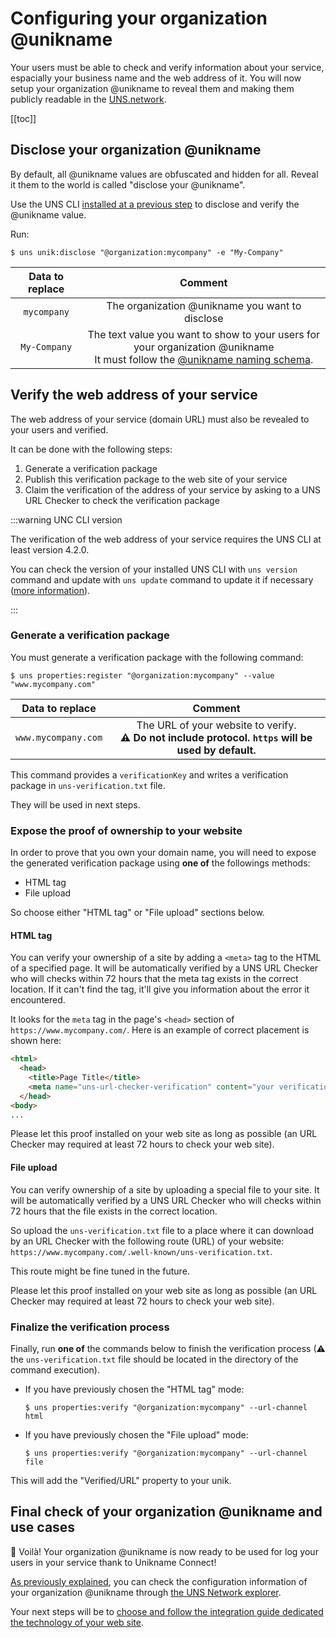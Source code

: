 # Configuring your organization @unikname

Your users must be able to check and verify information about your service, espacially your business name and the web address of it.
You will now setup your organization @unikname to reveal them and making them publicly readable in the [UNS.network](https://explorer.uns.network).

[[toc]]

## Disclose your organization @unikname

By default, all @unikname values are obfuscated and hidden for all.
Reveal it them to the world is called "disclose your @unikname".

Use the UNS CLI [installed at a previous step](creating-unikname-organization) to disclose and verify the @unikname value.

Run:

    $ uns unik:disclose "@organization:mycompany" -e "My-Company"

| Data to replace | Comment |
|:----:|:-----------:|
| `mycompany`  | The organization @unikname you want to disclose           |
| `My-Company` | The text value you want to show to your users for your organization @unikname<br/>It must follow the [@unikname naming schema](). |

## Verify the web address of your service

The web address of your service (domain URL) must also be revealed to your users and verified.

It can be done with the following steps:
1. Generate a verification package
1. Publish this verification package to the web site of your service
1. Claim the verification of the address of your service by asking to a UNS URL Checker to check the verification package

:::warning UNC CLI version

The verification of the web address of your service requires the UNS CLI at least version 4.2.0.

You can check the version of your installed UNS CLI with `uns version ` command and update with `uns update` command to update it if necessary ([more information](https://docs.uns.network/uns-use-the-network/cli.html#staying-up-to-date)).

:::

### Generate a verification package

You must generate a verification package with the following command:

    $ uns properties:register "@organization:mycompany" --value "www.mycompany.com"

| Data to replace | Comment |
|:----:|:-----------:|
| `www.mycompany.com`     | The URL of your website to verify.<br/>**:warning: Do not include protocol. `https` will be used by default.**  |

This command provides a `verificationKey` and writes a verification package in `uns-verification.txt` file.

They will be used in next steps.

### Expose the proof of ownership to your website

In order to prove that you own your domain name, you will need to expose the generated verification package using **one of** the followings methods:
- HTML tag
- File upload

So choose either "HTML tag" or "File upload" sections below.

#### HTML tag

You can verify your ownership of a site by adding a `<meta>` tag to the HTML of a specified page.
It will be automatically verified by a UNS URL Checker who will checks within 72 hours that the meta tag exists in the correct location.
If it can't find the tag, it'll give you information about the error it encountered.

It looks for the `meta` tag in the page's `<head>` section of `https://www.mycompany.com/`.
Here is an example of correct placement is shown here:

```html
<html>
  <head>
    <title>Page Title</title>
    <meta name="uns-url-checker-verification" content="your verificationKey">
  </head>
<body>
...
```

Please let this proof installed on your web site as long as possible (an URL Checker may required at least 72 hours to check your web site).

#### File upload

You can verify ownership of a site by uploading a special file to your site.
It will be automatically verified by a UNS URL Checker who will checks within 72 hours that the file exists in the correct location.

So upload the `uns-verification.txt` file to a place where it can download by an URL Checker with the following route (URL) of your website: `https://www.mycompany.com/.well-known/uns-verification.txt`.

This route might be fine tuned in the future.

Please let this proof installed on your web site as long as possible (an URL Checker may required at least 72 hours to check your web site).

### Finalize the verification process

Finally, run **one of** the commands below to finish the verification process (⚠ the `uns-verification.txt` file should be located in the directory of the command execution).

- If you have previously chosen the "HTML tag" mode:

  `$ uns properties:verify "@organization:mycompany" --url-channel html`

- If you have previously chosen the "File upload" mode:

  `$ uns properties:verify "@organization:mycompany" --url-channel file`

This will add the "Verified/URL" property to your unik.

## Final check of your organization @unikname and use cases

👏 Voilà! Your organization @unikname is now ready to be used for log your users in your service thank to Unikname Connect!

[As previously explained](creating-unikname-organization.html#checking-the-creation-of-the-unikname-in-the-explorer), you can check the configuration information of your organization @unikname through [the UNS Network explorer](https://explorer.uns.network/).

Your next steps will be to [choose and follow the integration guide dedicated the technology of your web site](/integration/connect).
